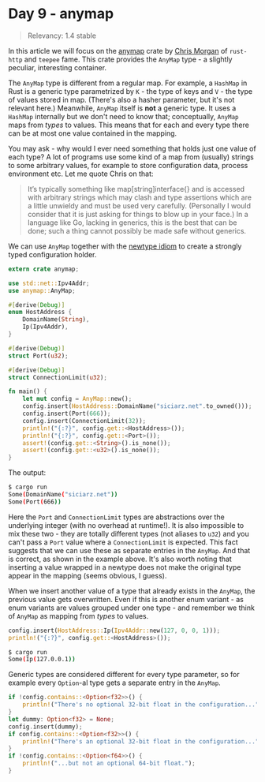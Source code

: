 # Day 9 - anymap

> Relevancy: 1.4 stable

In this article we will focus on the [anymap](https://crates.io/crates/anymap) crate by [Chris Morgan](http://chrismorgan.info/) of `rust-http` and `teepee` fame. This crate provides the `AnyMap` type - a slightly peculiar, interesting container.

The `AnyMap` type is different from a regular map. For example, a `HashMap` in Rust is a generic type parametrized by `K` - the type of keys and `V` - the type of values stored in map. (There's also a hasher parameter, but it's not relevant here.) Meanwhile, `AnyMap` itself is **not** a generic type. It uses a `HashMap` internally but we don't need to know that; conceptually, `AnyMap` maps from *types* to values. This means that for each and every type there can be at most one value contained in the mapping.

You may ask - why would I ever need something that holds just one value of each type? A lot of programs use some kind of a map from (usually) strings to some arbitrary values, for example to store configuration data, process environment etc. Let me quote Chris on that:

> It’s typically something like map[string]interface{} and is accessed with arbitrary strings which may clash and type assertions which are a little unwieldy and must be used very carefully. (Personally I would consider that it is just asking for things to blow up in your face.) In a language like Go, lacking in generics, this is the best that can be done; such a thing cannot possibly be made safe without generics.

We can use `AnyMap` together with the [newtype idiom](http://aturon.github.io/features/types/newtype.html) to create a strongly typed configuration holder.

```rust
extern crate anymap;

use std::net::Ipv4Addr;
use anymap::AnyMap;

#[derive(Debug)]
enum HostAddress {
    DomainName(String),
    Ip(Ipv4Addr),
}

#[derive(Debug)]
struct Port(u32);

#[derive(Debug)]
struct ConnectionLimit(u32);

fn main() {
    let mut config = AnyMap::new();
    config.insert(HostAddress::DomainName("siciarz.net".to_owned()));
    config.insert(Port(666));
    config.insert(ConnectionLimit(32));
    println!("{:?}", config.get::<HostAddress>());
    println!("{:?}", config.get::<Port>());
    assert!(config.get::<String>().is_none());
    assert!(config.get::<u32>().is_none());
}
```

The output:

```sh
$ cargo run
Some(DomainName("siciarz.net"))
Some(Port(666))
```

Here the `Port` and `ConnectionLimit` types are abstractions over the underlying integer (with no overhead at runtime!). It is also impossible to mix these two - they are totally different types (not aliases to `u32`) and you can't pass a `Port` value where a `ConnectionLimit` is expected. This fact suggests that we can use these as separate entries in the `AnyMap`. And that is correct, as shown in the example above. It's also worth noting that inserting a value wrapped in a newtype does not make the original type appear in the mapping (seems obvious, I guess).

When we insert another value of a type that already exists in the `AnyMap`, the previous value gets overwritten. Even if this is another enum variant - as enum variants are values grouped under one type - and remember we think of `AnyMap` as mapping from *types* to values.

```rust
config.insert(HostAddress::Ip(Ipv4Addr::new(127, 0, 0, 1)));
println!("{:?}", config.get::<HostAddress>());
```

```sh
$ cargo run
Some(Ip(127.0.0.1))
```

Generic types are considered different for every type parameter, so for example every `Option`-al type gets a separate entry in the `AnyMap`.

```rust
if !config.contains::<Option<f32>>() {
    println!("There's no optional 32-bit float in the configuration...");
}
let dummy: Option<f32> = None;
config.insert(dummy);
if config.contains::<Option<f32>>() {
    println!("There's an optional 32-bit float in the configuration...");
}
if !config.contains::<Option<f64>>() {
    println!("...but not an optional 64-bit float.");
}
```
